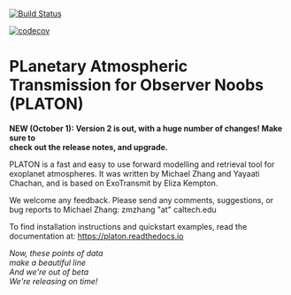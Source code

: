 [![Build Status](https://travis-ci.com/ideasrule/platon.svg?token=CWfZwAJHKDPous7mJixf&branch=master)](https://travis-ci.com/ideasrule/platon)

[![codecov](https://codecov.io/gh/ideasrule/platon/branch/devel/graph/badge.svg)](https://codecov.io/gh/ideasrule/platon)

# PLanetary Atmospheric Transmission for Observer Noobs (PLATON)

**NEW (October 1): Version 2 is out, with a huge number of changes! Make sure to\
 check out the release notes, and upgrade.**

PLATON is a fast and easy to use forward modelling and retrieval tool for
exoplanet atmospheres. It was written by Michael Zhang and Yayaati Chachan, and
is based on ExoTransmit by Eliza Kempton.

We welcome any feedback. Please send any comments, suggestions, or bug reports
to Michael Zhang: zmzhang "at" caltech.edu

To find installation instructions and quickstart examples, read the
documentation at: https://platon.readthedocs.io

*Now, these points of data  
make a beautiful line  
And we're out of beta  
We're releasing on time!*  
